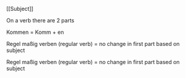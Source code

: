 [[Subject]]

On a verb there are 2 parts

Kommen = Komm + en

Regel maßig verben (regular verb) = no change in first part based on subject

Regel maßig verben (regular verb) = no change in first part based on subject